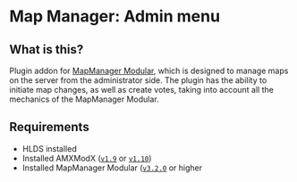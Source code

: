 # Map Manager: Admin menu

## What is this?
Plugin addon for [MapManager Modular](https://github.com/Mistrick/MapManagerModular), which is designed to manage maps on the server from the administrator side. The plugin has the ability to initiate map changes, as well as create votes, taking into account all the mechanics of the MapManager Modular.

## Requirements
- HLDS installed
- Installed AMXModX ([`v1.9`](https://www.amxmodx.org/downloads-new.php) or [`v1.10`](https://www.amxmodx.org/downloads-new.php?branch=master))
- Installed MapManager Modular ([`v3.2.0`](https://github.com/Mistrick/MapManagerModular/releases/latest) or higher

